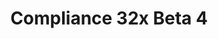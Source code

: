 ---
layout: post
title: Compliance 32x Beta 4
permalink: /compliance32x/B4
comments: true
comments-id: 1.16.5-32x-Beta-4
header-img: compliance32x/releases/B4.jpg

long_text: Some say these lands are bad, but we can assure you this beta isn't! We're almost there, we've reached 93%! This beta includes some new terracotta, edits to the gui screens, some color corrections to old textures, and a random assortment on other additions, ranging from nether bricks to bees. Enjoy!

main_changelog: changelogs/compliance32

download:
  - Java - 1.16.5 (GitHub):
    - https://github.com/Compliance-Resource-Pack/Resource-Pack-32x/releases/download/beta-4/Compliance-32x-Java-Beta-4.zip
  - Java - 1.16.5 (CurseForge):
    - https://www.curseforge.com/minecraft/texture-packs/compliance-32x/download/3238535
  - Bedrock - 1.16.210 (GitHub):
    - https://github.com/Compliance-Resource-Pack/Compliance-Bedrock-32x/releases/download/beta-4/Compliance-32x-Bedrock-Beta-4.mcpack
---